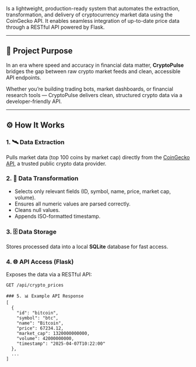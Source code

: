 Is a lightweight, production-ready system that automates the extraction, transformation, and delivery of cryptocurrency market data using the CoinGecko API. It enables seamless integration of up-to-date price data through a RESTful API powered by Flask.

---

## 🧠 Project Purpose

In an era where speed and accuracy in financial data matter, **CryptoPulse** bridges the gap between raw crypto market feeds and clean, accessible API endpoints.

Whether you’re building trading bots, market dashboards, or financial research tools — CryptoPulse delivers clean, structured crypto data via a developer-friendly API.

---

## ⚙️ How It Works

### 1. 🛰️ Data Extraction
Pulls market data (top 100 coins by market cap) directly from the [CoinGecko API](https://www.coingecko.com/en/api), a trusted public crypto data provider.

### 2. 🧼 Data Transformation
- Selects only relevant fields (ID, symbol, name, price, market cap, volume).
- Ensures all numeric values are parsed correctly.
- Cleans null values.
- Appends ISO-formatted timestamp.

### 3. 🗄️ Data Storage
Stores processed data into a local **SQLite** database for fast access.

### 4. 🌐 API Access (Flask)
Exposes the data via a RESTful API:
```http
GET /api/crypto_prices

### 5. 📊 Example API Response
[
  {
    "id": "bitcoin",
    "symbol": "btc",
    "name": "Bitcoin",
    "price": 67234.12,
    "market_cap": 1320000000000,
    "volume": 42000000000,
    "timestamp": "2025-04-07T10:22:00"
  },
  ...
]

